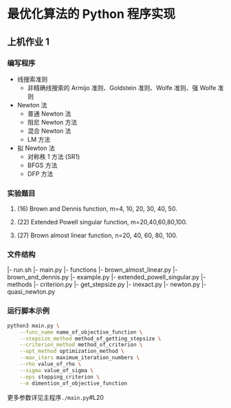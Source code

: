 # 最优化算法的 Python 程序实现

## 上机作业 1

### 编写程序

- 线搜索准则
	- 非精确线搜索的 Armijo 准则、Goldstein 准则、Wolfe 准则、强 Wolfe 准则
- Newton 法
	- 普通 Newton 法
	- 阻尼 Newton 方法
	- 混合 Newton 法
	- LM 方法
- 拟 Newton 法
	- 对称秩 1 方法 (SR1)
	- BFGS 方法
	- DFP 方法

### 实验题目

1) (16) Brown and Dennis function, m=4, 10, 20, 30, 40, 50. 

2) (22) Extended Powell singular function, m=20,40,60,80,100. 

3) (27) Brown almost linear function, n=20, 40, 60, 80, 100.


### 文件结构
|- run.sh
|- main.py
|- functions
	|- brown_almost_linear.py
	|- brown_and_dennis.py
	|- example.py 
	|- extended_powell_singular.py
|- methods
	|- criterion.py
	|- get_stepsize.py
	|- inexact.py
	|- newton.py
	|- quasi_newton.py

### 运行脚本示例

```sh
python3 main.py \
	--func_name name_of_objective_function \
	--stepsize_method method_of_getting_stepsize \
	--criterion_method method_of_criterion \
	--opt_method optimization_method \
	--max_iters maximum_iteration_numbers \
	--rho value_of_rho \
	--sigma value_of_sigma \
	--eps stopping_criterion \
	--m dimention_of_objective_function
```

更多参数详见主程序`./main.py`\#L20
